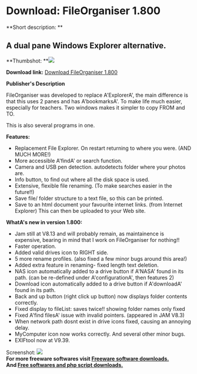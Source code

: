 # Download: FileOrganiser 1.800

**Short description: **

## A dual pane Windows Explorer alternative.

  
**Thumbshot: **![](http://www.freewarefiles.com/screenshot/fileorganiser116_md.jpg)   
  
**Download link:** [Download FileOrganiser 1.800](http://freesoftwares.boysofts.com/FileOrganiser_program_45980.html)  
  

**Publisher's Description**  
  

FileOrganiser was developed to replace A'ExplorerA', the main difference is
that this uses 2 panes and has A'bookmarksA'. To make life much easier,
especially for teachers. Two windows makes it simpler to copy FROM and TO.

This is also several programs in one.

**Features:**

  * Replacement File Explorer. On restart returning to where you were. (AND MUCH MORE!) 
  * More accessible A'findA' or search function. 
  * Camera and USB pen detection. autodetects folder where your photos are. 
  * Info button, to find out where all the disk space is used. 
  * Extensive, flexible file renaming. (To make searches easier in the future!!) 
  * Save file/ folder structure to a text file, so this can be printed. 
  * Save to an html document your favourite internet links. (from Internet Explorer) This can then be uploaded to your Web site. 

**WhatA's new in version 1.800:**

  * Jam still at V8.13 and will probably remain, as maintainence is expensive, bearing in mind that I work on FileOrganiser for nothing!! 
  * Faster operation. 
  * Added valid drives icon to RIGHT side. 
  * 5 more rename profiles. (also fixed a few minor bugs around this area!) 
  * Added extra feature in renaming- fixed length text deletion. 
  * NAS icon automatically added to a drive button if A'NASA' found in its path. (can be re-defined under A'configurationA', then features 2) 
  * Download icon automatically added to a drive button if A'downloadA' found in its path. 
  * Back and up button (right click up button) now displays folder contents correctly. 
  * Fixed display to fileList: saves twice!! showing folder names only fixed 
  * Fixed A'find filesA' issue with invalid pointers. (appeared in JAM V8.3) 
  * When network path dosnt exist in drive icons fixed, causing an annoying delay. 
  * MyComputer icon now works correctly. And several other minor bugs. 
  * EXIFtool now at V9.39. 

  
  
Screenshot: ![](http://www.freewarefiles.com/screenshot/fileorganiser116.jpg)  
**For more freeware softwares visit [Freeware software downloads.](http://freesoftwares.boysofts.com/)**   
**And [Free softwares and php script downloads.](http://www.boysofts.com/)**

